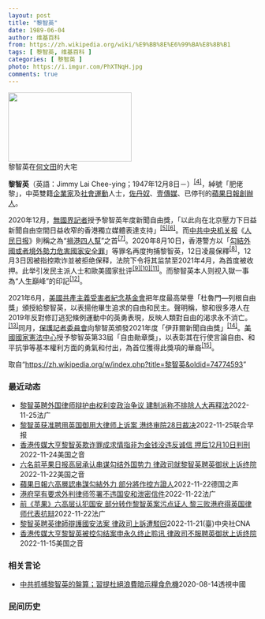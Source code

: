 ```yaml
---
layout: post
title: "黎智英"
date: 1989-06-04
author: 维基百科
from: https://zh.wikipedia.org/wiki/%E9%BB%8E%E6%99%BA%E8%8B%B1
tags: [ 黎智英, 维基百科 ]
categories: [ 黎智英 ]
photo: https://i.imgur.com/PhXTNqH.jpg
comments: true
---
```

<div class="mw-parser-output"><div id="noteTA-97071178" class="noteTA"><div class="noteTA-group"><div data-noteta-group-source="module" data-noteta-group="IT"></div></div><div class="noteTA-local"><div data-noteta-code="zh:巧克力; zh-tw:巧克力; zh-hk:朱古力; zh-cn:巧克力;"></div><div data-noteta-code="zh-tw:黑道; zh-hk:黑社會; zh-cn:黑社会;"></div><div data-noteta-code="zh-tw:飯店; zh-hk:酒店; zh-cn:饭店;"></div><div data-noteta-code="zh-tw:伍佛維茲; zh-hk:沃夫維茲 ;zh-cn:沃尔福威茨;"></div></div></div>

<div class="thumb tright"><div class="thumbinner" style="width:252px;"><a href="/wiki/File:Jimmy_Lai_Chee-ying_home_in_Ho_Man_Tin_20200418.png" class="image"><img alt="" src="//upload.wikimedia.org/wikipedia/commons/thumb/9/9f/Jimmy_Lai_Chee-ying_home_in_Ho_Man_Tin_20200418.png/250px-Jimmy_Lai_Chee-ying_home_in_Ho_Man_Tin_20200418.png" decoding="async" width="250" height="140" class="thumbimage" srcset="//upload.wikimedia.org/wikipedia/commons/thumb/9/9f/Jimmy_Lai_Chee-ying_home_in_Ho_Man_Tin_20200418.png/375px-Jimmy_Lai_Chee-ying_home_in_Ho_Man_Tin_20200418.png 1.5x, //upload.wikimedia.org/wikipedia/commons/thumb/9/9f/Jimmy_Lai_Chee-ying_home_in_Ho_Man_Tin_20200418.png/500px-Jimmy_Lai_Chee-ying_home_in_Ho_Man_Tin_20200418.png 2x" data-file-width="861" data-file-height="481"></a>  <div class="thumbcaption"><div class="magnify"><a href="/wiki/File:Jimmy_Lai_Chee-ying_home_in_Ho_Man_Tin_20200418.png" class="internal" title="放大"></a></div>黎智英在<a href="/wiki/%E4%BD%95%E6%96%87%E7%94%B0" title="何文田">何文田</a>的大宅</div></div></div>
<p><b>黎智英</b>（英語：<span lang="en">Jimmy Lai Chee-ying</span>；1947年12月8日<span class="useeditintro" title="Template:BLP editintro">－</span>）<sup id="cite_ref-7" class="reference"><a href="#cite_note-7">[4]</a></sup>，綽號「肥佬黎」，中英雙籍<a href="/wiki/%E4%BC%81%E4%B8%9A%E5%AE%B6" title="企业家">企業家</a>及<a href="/wiki/%E7%A4%BE%E6%9C%83%E9%81%8B%E5%8B%95" title="社會運動">社會運動</a>人士，<a href="/wiki/%E4%BD%90%E4%B8%B9%E5%A5%B4" title="佐丹奴">佐丹奴</a>、<a href="/wiki/%E5%A3%B9%E5%82%B3%E5%AA%92" title="壹傳媒">壹傳媒</a>、已停刊的<a href="/wiki/%E8%98%8B%E6%9E%9C%E6%97%A5%E5%A0%B1_(%E9%A6%99%E6%B8%AF)" title="蘋果日報 (香港)">蘋果日報</a><a href="/wiki/%E5%89%B5%E8%BE%A6%E4%BA%BA" class="mw-redirect" title="創辦人">創辦人</a>。
</p><p>2020年12月，<a href="/wiki/%E7%84%A1%E5%9C%8B%E7%95%8C%E8%A8%98%E8%80%85" class="mw-redirect" title="無國界記者">無國界記者</a>授予黎智英年度新聞自由獎，「以此向在北京壓力下日益新聞自由空間日益收窄的香港獨立媒體表達支持」<sup id="cite_ref-8" class="reference"><a href="#cite_note-8">[5]</a></sup><sup id="cite_ref-9" class="reference"><a href="#cite_note-9">[6]</a></sup>。而<a href="/wiki/%E4%B8%AD%E5%85%B1%E4%B8%AD%E5%A4%AE%E6%9C%BA%E5%85%B3%E6%8A%A5" title="中共中央机关报">中共中央机关报</a>《<a href="/wiki/%E4%BA%BA%E6%B0%91%E6%97%A5%E6%8A%A5" title="人民日报">人民日报</a>》則稱之為“<a href="/wiki/%E7%A5%B8%E6%B8%AF%E5%9B%9B%E4%BA%BA%E5%B8%AE" title="祸港四人帮">禍港四人幫</a>”之首<sup id="cite_ref-王平2019_10-0" class="reference"><a href="#cite_note-王平2019-10">[7]</a></sup>。2020年8月10日，香港警方以「<a href="/wiki/%E4%B8%AD%E8%8F%AF%E4%BA%BA%E6%B0%91%E5%85%B1%E5%92%8C%E5%9C%8B%E9%A6%99%E6%B8%AF%E7%89%B9%E5%88%A5%E8%A1%8C%E6%94%BF%E5%8D%80%E7%B6%AD%E8%AD%B7%E5%9C%8B%E5%AE%B6%E5%AE%89%E5%85%A8%E6%B3%95" title="中華人民共和國香港特別行政區維護國家安全法">勾結外國或者境外勢力危害國家安全罪</a>」等罪名再度拘捕黎智英，12日凌晨保釋<sup id="cite_ref-auto_11-0" class="reference"><a href="#cite_note-auto-11">[8]</a></sup>，12月3日因被指控欺诈並被拒绝保释，法院下令将其监禁至2021年4月，為首度被收押。此举引发民主派人士和歐美國家批评<sup id="cite_ref-12" class="reference"><a href="#cite_note-12">[9]</a></sup><sup id="cite_ref-13" class="reference"><a href="#cite_note-13">[10]</a></sup><sup id="cite_ref-over100_14-0" class="reference"><a href="#cite_note-over100-14">[11]</a></sup>。而黎智英本人则视入獄一事為“人生巔峰”的印記<sup id="cite_ref-15" class="reference"><a href="#cite_note-15">[12]</a></sup>。
</p><p>2021年6月，<a href="/wiki/%E5%85%B1%E7%94%A2%E4%B8%BB%E7%BE%A9%E5%8F%97%E9%9B%A3%E8%80%85%E7%B4%80%E5%BF%B5%E5%9F%BA%E9%87%91%E6%9C%83" title="共產主義受難者紀念基金會">美國共產主義受害者紀念基金會</a>把年度最高榮譽「杜魯門—列根自由獎」頒授給黎智英，以表揚他畢生追求的自由和民主。聲明稱，黎和很多港人在2019年反對修訂逃犯條例運動中的英勇表現，反映人類對自由的渴求永不消亡。<sup id="cite_ref-16" class="reference"><a href="#cite_note-16">[13]</a></sup>同月，<a href="/wiki/%E4%BF%9D%E8%AD%B7%E8%A8%98%E8%80%85%E5%A7%94%E5%93%A1%E6%9C%83" title="保護記者委員會">保護記者委員會</a>向黎智英頒發2021年度「伊菲爾新聞自由獎」<sup id="cite_ref-17" class="reference"><a href="#cite_note-17">[14]</a></sup>。<a href="/wiki/%E5%9C%8B%E5%AE%B6%E6%86%B2%E6%B3%95%E4%B8%AD%E5%BF%83" title="國家憲法中心">美國國家憲法中心</a>授予黎智英第33屆「自由勛章獎」，以表彰其在行使言論自由、和平抗爭等基本權利方面的勇氣和付出，為首位獲得此獎項的華裔<sup id="cite_ref-18" class="reference"><a href="#cite_note-18">[15]</a></sup>。
</p>
</div><noscript><img src="//zh.wikipedia.org/wiki/Special:CentralAutoLogin/start?type=1x1" alt="" title="" width="1" height="1" style="border: none; position: absolute;"></noscript>
<div class="printfooter" data-nosnippet="">取自“<a dir="ltr" href="https://zh.wikipedia.org/w/index.php?title=黎智英&amp;oldid=74774593">https://zh.wikipedia.org/w/index.php?title=黎智英&amp;oldid=74774593</a>”</div><div id="recent-news"><h3>最近动态</h3><ul><li><a href="https://nodebe4.github.io/waimei/2022-11-25/%E9%BB%8E%E6%99%BA%E8%8B%B1%E8%81%98%E5%A4%96%E5%9B%BD%E5%BE%8B%E5%B8%88%E8%BE%A9%E6%8A%A4%E7%94%B1%E6%9D%83%E5%88%A9%E5%8F%98%E6%94%BF%E6%B2%BB%E4%BA%89%E8%AE%AE-%E5%BB%BA%E5%88%B6%E6%B4%BE%E7%A7%B0%E4%B8%8D%E6%8E%92%E9%99%A4%E4%BA%BA%E5%A4%A7%E5%86%8D%E9%87%8A%E6%B3%95" title="黎智英聘外国律师辩护由权利变政治争议 建制派称不排除人大再释法—— 25/11/2022 - 10:28 香港过往绝少有人评论审理中的个案，以免影响司法公正，但在终审法院审理是否批准港府就反对壹...">黎智英聘外国律师辩护由权利变政治争议 建制派称不排除人大再释法</a><time>2022-11-25</time><a class="tag">法广</a></li>
<li><a href="https://nodebe4.github.io/waimei/2022-11-25/%E9%BB%8E%E6%99%BA%E8%8B%B1%E8%8E%B7%E5%87%86%E8%81%98%E7%94%A8%E8%8B%B1%E5%9B%BD%E5%BE%A1%E7%94%A8%E5%A4%A7%E5%BE%8B%E5%B8%88%E4%B8%8A%E8%AF%89%E6%A1%88-%E6%B8%AF%E7%BB%88%E5%AE%A1%E9%99%A228%E6%97%A5%E8%A3%81%E5%86%B3" title="黎智英获准聘用英国御用大律师上诉案 港终审院28日裁决—— 香港壹传媒创办人黎智英涉嫌违反《香港国安法》案件获准聘请英国御用大律师欧文（Tim Owen）抗辩，律政司反对向终审法院上诉，此案星期...">黎智英获准聘用英国御用大律师上诉案 港终审院28日裁决</a><time>2022-11-25</time><a class="tag">联合早报</a></li>
<li><a href="https://nodebe4.github.io/waimei/2022-11-24/%E9%A6%99%E6%B8%AF%E4%BC%A0%E5%AA%92%E5%A4%A7%E4%BA%A8%E9%BB%8E%E6%99%BA%E8%8B%B1%E6%AC%BA%E8%AF%88%E7%BD%AA%E6%88%90%E6%B1%82%E6%83%85%E6%8C%87%E9%9D%9E%E4%B8%BA%E9%87%91%E9%92%B1%E6%B2%A1%E8%BF%9D%E5%8F%8D%E8%AF%9A%E4%BF%A1-%E6%8A%BC%E5%90%8E12%E6%9C%8810%E6%97%A5%E5%88%A4%E5%88%91" title="香港传媒大亨黎智英欺诈罪成求情指非为金钱没违反诚信 押后12月10日判刑—— Thu, 24 Nov 2022 16:49:59 GMT 苹果日报大楼 (美国之音/汤惠芸) 香港壹传媒创办人黎智...">香港传媒大亨黎智英欺诈罪成求情指非为金钱没违反诚信 押后12月10日判刑</a><time>2022-11-24</time><a class="tag">美国之音</a></li>
<li><a href="https://nodebe4.github.io/waimei/2022-11-22/%E5%85%AD%E5%90%8D%E5%89%8D%E8%8B%B9%E6%9E%9C%E6%97%A5%E6%8A%A5%E9%AB%98%E5%B1%82%E6%89%BF%E8%AE%A4%E4%B8%B2%E8%B0%8B%E5%8B%BE%E7%BB%93%E5%A4%96%E5%9B%BD%E5%8A%BF%E5%8A%9B-%E5%BE%8B%E6%94%BF%E5%8F%B8%E5%B0%B1%E9%BB%8E%E6%99%BA%E8%8B%B1%E8%81%98%E8%8B%B1%E5%BE%A1%E7%8A%B6%E4%B8%8A%E8%AF%89%E7%BB%88%E9%99%A2" title="六名前苹果日报高层承认串谋勾结外国势力 律政司就黎智英聘英御状上诉终院—— Tue, 22 Nov 2022 17:17:23 GMT 已停运接近一年半的香港《苹果日报》，6名前高层被控《港区国...">六名前苹果日报高层承认串谋勾结外国势力 律政司就黎智英聘英御状上诉终院</a><time>2022-11-22</time><a class="tag">美国之音</a></li>
<li><a href="https://nodebe4.github.io/waimei/2022-11-22/%E8%98%8B%E6%9E%9C%E6%97%A5%E5%A0%B1%E5%85%AD%E9%AB%98%E5%B1%A4%E8%AA%8D%E4%B8%B2%E8%AC%80%E5%8B%BE%E7%B5%90%E5%A4%96%E5%8A%9B-%E9%83%A8%E5%88%86%E5%B0%87%E4%BD%9C%E6%8E%A7%E6%96%B9%E8%AD%89%E4%BA%BA" title="蘋果日報六高層認串謀勾結外力 部分將作控方證人—— Phoebe Kong2022-11-22T12:12:01.643Z 在《蘋果日報》串謀勾結外國勢力案中，除黎智英外，其餘高層被告皆認罪，部...">蘋果日報六高層認串謀勾結外力 部分將作控方證人</a><time>2022-11-22</time><a class="tag">德国之声</a></li>
<li><a href="https://nodebe4.github.io/waimei/2022-11-22/%E6%B8%AF%E5%BA%9C%E7%BD%95%E6%9C%89%E8%A6%81%E6%B1%82%E5%A4%96%E5%88%A4%E5%BE%8B%E5%B8%88%E7%AD%BE%E7%BD%B2%E4%B8%8D%E8%BF%9D%E5%9B%BD%E5%AE%89%E5%92%8C%E6%B3%84%E5%AF%86%E4%BF%A1%E4%BB%B6" title="港府罕有要求外判律师签署不违国安和泄密信件—— 22/11/2022 - 10:01 在律政司未能阻拦英国御用大律师代表壹传媒创办人黎智英抗辩的同一日，律政司要求所有外判检控人员签署信函，承诺维...">港府罕有要求外判律师签署不违国安和泄密信件</a><time>2022-11-22</time><a class="tag">法广</a></li>
<li><a href="https://nodebe4.github.io/waimei/2022-11-22/%E5%89%8D-%E8%8B%B9%E6%9E%9C-%E5%85%AD%E9%AB%98%E5%B1%82%E8%AE%A4%E7%8A%AF%E5%9B%BD%E5%AE%89-%E9%83%A8%E5%88%86%E8%BD%AC%E4%BD%9C%E9%BB%8E%E6%99%BA%E8%8B%B1%E6%A1%88%E6%B1%A1%E7%82%B9%E8%AF%81%E4%BA%BA-%E9%BB%8E%E4%B8%89%E8%B4%A5%E6%B8%AF%E5%BA%9C%E5%BE%97%E8%8B%B1%E5%9B%BD%E5%BE%8B%E5%B8%88%E4%BB%A3%E8%A1%A8%E6%8A%97%E8%BE%A9" title="前《苹果》六高层认犯国安 部分转作黎智英案污点证人 黎三败港府得英国律师代表抗辩—— 22/11/2022 - 09:56 港府不服上诉庭批准壹传媒创办人黎智英聘请英国御用大律师敖云天(Timo...">前《苹果》六高层认犯国安 部分转作黎智英案污点证人 黎三败港府得英国律师代表抗辩</a><time>2022-11-22</time><a class="tag">法广</a></li>
<li><a href="https://nodebe4.github.io/waimei/2022-11-21/%E9%BB%8E%E6%99%BA%E8%8B%B1%E8%81%98%E8%8B%B1%E5%BE%8B%E5%B8%AB%E8%BE%AF%E8%AD%B7%E5%9C%8B%E5%AE%89%E6%B3%95%E6%A1%88-%E5%BE%8B%E6%94%BF%E5%8F%B8%E4%B8%8A%E8%A8%B4%E9%81%AD%E9%A7%81%E5%9B%9E" title="黎智英聘英律師辯護國安法案 律政司上訴遭駁回—— （中央社記者張謙香港21日電）香港壹傳媒創辦人黎智英被當局依國安法起訴，他早前申請聘用英國御用大律師為其辯護，獲高等法院批准，律政司不服上訴，但...">黎智英聘英律師辯護國安法案  律政司上訴遭駁回</a><time>2022-11-21</time><a class="tag">(臺)中央社CNA</a></li>
<li><a href="https://nodebe4.github.io/waimei/2022-11-15/%E9%A6%99%E6%B8%AF%E4%BC%A0%E5%AA%92%E5%A4%A7%E4%BA%A8%E9%BB%8E%E6%99%BA%E8%8B%B1%E8%A2%AB%E6%8E%A7%E5%8B%BE%E7%BB%93%E6%A1%88%E7%94%B3%E6%B0%B8%E4%B9%85%E7%BB%88%E6%AD%A2%E8%81%86%E8%AE%AF-%E5%BE%8B%E6%94%BF%E5%8F%B8%E4%B8%8D%E6%9C%8D%E8%81%98%E8%8B%B1%E5%BE%A1%E7%8A%B6%E4%B8%8A%E8%AF%89%E7%BB%88%E9%99%A2" title="香港传媒大亨黎智英被控勾结案申永久终止聆讯 律政司不服聘英御状上诉终院—— Tue, 15 Nov 2022 17:44:44 GMT 香港壹传媒创办人黎智英被控《港区国安法》下”串谋勾结外国势...">香港传媒大亨黎智英被控勾结案申永久终止聆讯 律政司不服聘英御状上诉终院</a><time>2022-11-15</time><a class="tag">美国之音</a></li>
</ul></div><div id="open-opinion"><h3>相关言论</h3><ul><li><a href="https://nodebe4.github.io/opinion/2020-08-14/%E4%B8%AD%E5%85%B1%E6%8A%93%E6%8D%95%E9%BB%8E%E6%99%BA%E8%8B%B1%E7%9A%84%E7%9B%A4%E7%AE%97-%E7%BF%92%E6%8F%90%E6%9D%9C%E7%B5%95%E6%B5%AA%E8%B2%BB%E6%9A%97%E7%A4%BA%E7%B3%A7%E9%A3%9F%E5%8D%B1%E6%A9%9F/" title="透視中國">中共抓捕黎智英的盤算；習提杜絕浪費暗示糧食危機</a><time>2020-08-14</time><a class="tag">透視中國</a></li>
</ul></div><div id="mjls-record"><h3>民间历史</h3><ul></ul></div>